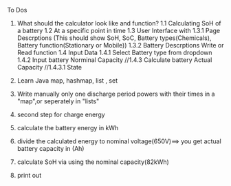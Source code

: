 To Dos
1. What should the calculator look like and function?
1.1 Calculating SoH of a battery
1.2 At a specific point in time 
1.3 User Interface with 
1.3.1 Page Descrptions (This should show SoH, SoC, Battery types(Chemicals), Battery function(Stationary or Mobile))
1.3.2 Battery Descrptions Write or Read function
1.4 Input Data 
1.4.1 Select Battery type from dropdown 
1.4.2 Input battery Norminal Capacity
//1.4.3 Calculate battery Actual Capacity 
//1.4.3.1 State




1. Learn Java map, hashmap, list , set
2. Write manually only one discharge period powers with their times in a "map",or seperately in "lists"
3. second step for charge energy
3. calculate the battery energy in kWh
4. divide the calculated energy to nominal voltage(650V)==> you get actual battery capacity in (Ah)
5. calculate SoH via using the nominal capacity(82kWh)
6. print out


